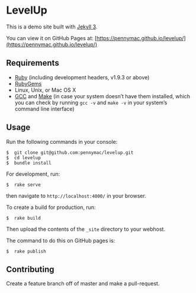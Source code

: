 # LevelUp
This is a demo site built with [Jekyll 3](https://jekyllrb.com/).

You can view it on GitHub Pages at: [https://pennymac.github.io/levelup/](https://pennymac.github.io/levelup/)

## Requirements

 - [Ruby](https://www.ruby-lang.org/en/downloads/) (including development headers, v1.9.3 or above)
 - [RubyGems](https://rubygems.org/pages/download)
 - Linux, Unix, or Mac OS X
 - [GCC](https://gcc.gnu.org/install/) and [Make](https://www.gnu.org/software/make/) (in case your system doesn’t have them installed, which you can check by running `gcc -v` and `make -v` in your system’s command line interface)

## Usage

Run the following commands in your console:
```
$  git clone git@github.com:pennymac/levelup.git
$  cd levelup
$  bundle install
```

For development, run:
```
$  rake serve
```

then navigate to `http://localhost:4000/` in your browser.

To create a build for production, run:
```
$  rake build
```
Then upload the contents of the `_site` directory to your webhost.

The command to do this on GitHub pages is:
```
$  rake publish
```

## Contributing
Create a feature branch off of master and make a pull-request.